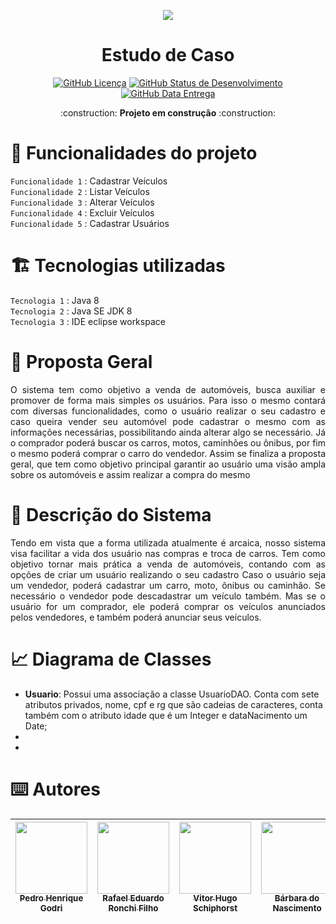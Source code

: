 <p align="center">
  <img ![Estudo De Caso - Java] src="https://user-images.githubusercontent.com/86849487/199125703-dd54fe0c-7169-466d-b38a-0555d8f9a44f.png">
</p>

<h1 align="center"> Estudo de Caso </h1>

<p align="center"><a href="https://github.com/pedrogodri/estudo-de-caso/blob/main/LICENSE"><img alt="GitHub Licença" src="https://img.shields.io/badge/License-CC0--1.0-blue"></a>
<a href="https://github.com/pedrogodri/estudo-de-caso/blob/main/STATUS"><img alt="GitHub Status de Desenvolvimento" src="https://img.shields.io/badge/Status-Desenvolvimento-blue"></a>
<a href="https://github.com/pedrogodri/estudo-de-caso/blob/main/RELEASE-DATE"><img alt="GitHub Data Entrega" src="https://img.shields.io/badge/Release%20Date-Dezembro-blue"></a></p>
<p align="center"> :construction: <b>Projeto em construção</b> :construction: </p>

# :hammer: Funcionalidades do projeto
`Funcionalidade 1` : Cadastrar Veículos</br>
`Funcionalidade 2` : Listar Veículos</br>
`Funcionalidade 3` : Alterar Veículos</br>
`Funcionalidade 4` : Excluir Veículos</br> 
`Funcionalidade 5` : Cadastrar Usuários</br>

# 🏗️ Tecnologias utilizadas
`Tecnologia 1` : Java 8</br>
`Tecnologia 2` : Java SE JDK 8</br>
`Tecnologia 3` : IDE eclipse workspace</br>

# 📝 Proposta Geral
<p align="justify">O sistema tem como objetivo a venda de automóveis, busca auxiliar e promover de forma mais simples os usuários. Para isso o mesmo contará com diversas funcionalidades, como o usuário realizar o seu cadastro e caso queira vender seu automóvel pode cadastrar o mesmo com as informações necessárias, possibilitando ainda alterar algo se necessário. Já o comprador poderá buscar os carros, motos, caminhões ou ônibus, por fim o mesmo poderá comprar o carro do vendedor. Assim se finaliza a proposta geral, que tem como objetivo principal garantir ao usuário uma visão ampla sobre os automóveis e assim realizar a compra do mesmo</p>

# 📃 Descrição do Sistema
<p align="justify">Tendo em vista que a forma utilizada atualmente é arcaica, nosso sistema visa facilitar a vida dos usuário nas compras e troca de carros. Tem como objetivo tornar mais prática a venda de automóveis, contando com as opções de criar um usuário realizando o seu cadastro Caso o usuário seja um vendedor, poderá cadastrar um carro, moto, ônibus ou caminhão. Se necessário o vendedor pode descadastrar um veículo também. Mas se o usuário for um comprador, ele poderá comprar os veículos anunciados pelos vendedores, e também poderá anunciar seus veículos.</p>

# 📈 Diagrama de Classes
<ul>
<li> <b>Usuario</b>: Possui uma associação a classe UsuarioDAO. Conta com sete atributos privados, nome, cpf e rg que são cadeias de caracteres, conta também com o atributo idade que é um Integer e dataNacimento um Date;
<li>
<li>
</ul>

# ⌨️ Autores
| [<img src="https://avatars.githubusercontent.com/u/86849487?v=4" width=115><br><sub>Pedro Henrique Godri</sub>](https://github.com/pedrogodri) |  [<img src="https://avatars.githubusercontent.com/u/95860101?v=4" width=115><br><sub>Rafael Eduardo Ronchi Filho</sub>](https://github.com/RafaelRonchi) |  [<img src="https://avatars.githubusercontent.com/u/111302374?v=4" width=115><br><sub>Vitor Hugo Schiphorst</sub>](https://github.com/VitorSchiphorst) |  [<img src="https://avatars.githubusercontent.com/u/114950761?v=4" width=115><br><sub>Bárbara do Nascimento</sub>](https://github.com/BahNasc) |
| :---: | :---: | :---: | :---:

